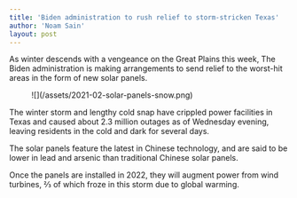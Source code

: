 ```yaml
---
title: 'Biden administration to rush relief to storm-stricken Texas'
author: 'Noam Sain'
layout: post
---
```


As winter descends with a vengeance on the Great Plains this week, The Biden administration is making arrangements to send relief to the worst-hit areas in the form of new solar panels.

<figure class="wp-block-image size-large">![](/assets/2021-02-solar-panels-snow.png)</figure>The winter storm and lengthy cold snap have crippled power facilities in Texas and caused about 2.3 million outages as of Wednesday evening, leaving residents in the cold and dark for several days.

The solar panels feature the latest in Chinese technology, and are said to be lower in lead and arsenic than traditional Chinese solar panels.

Once the panels are installed in 2022, they will augment power from wind turbines, ⅔ of which froze in this storm due to global warming.